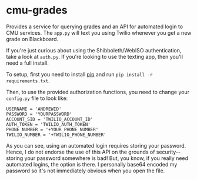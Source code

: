 cmu-grades
==========

Provides a service for querying grades and an API for automated login to CMU services. The `app.py` will text you using 
Twilio whenever you get a new grade on Blackboard.

If you're just curious about using the Shibboleth/WebISO authentication, take a look at `auth.py`. If you're looking 
to use the texting app, then you'll need a full install.

To setup, first you need to install [pip](https://pypi.python.org/pypi/pip) and run `pip install -r requirements.txt`.

Then, to use the provided authorization functions, you need to change your `config.py` file to look like:
   
    USERNAME = 'ANDREWID'
    PASSWORD = 'YOURPASSWORD'
    ACCOUNT_SID = 'TWILIO_ACCOUNT_ID'
    AUTH_TOKEN = 'TWILIO_AUTH_TOKEN'
    PHONE_NUMBER = '+YOUR_PHONE_NUMBER'
    TWILIO_NUMBER = '+TWILIO_PHONE_NUMBER'
    
As you can see, using an automated login requires storing your password. Hence, I do not endorse the use of this API on
the grounds of security--storing your password somewhere is bad! But, you know, if you really need automated logins,
the option is there. I personally base64 encoded my password so it's not immediately obvious when you open the file.
